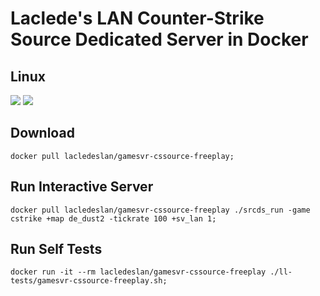 # Laclede's LAN Counter-Strike Source Dedicated Server in Docker

## Linux
[![](https://images.microbadger.com/badges/version/lacledeslan/gamesvr-cssource-freeplay.svg)](https://microbadger.com/images/lacledeslan/gamesvr-cssource-freeplay "Get your own version badge on microbadger.com")
[![](https://images.microbadger.com/badges/image/lacledeslan/gamesvr-cssource-freeplay.svg)](https://microbadger.com/images/lacledeslan/gamesvr-cssource-freeplay "Get your own image badge on microbadger.com")

## Download

```shell
docker pull lacledeslan/gamesvr-cssource-freeplay;
```

## Run Interactive Server

```shell
docker pull lacledeslan/gamesvr-cssource-freeplay ./srcds_run -game cstrike +map de_dust2 -tickrate 100 +sv_lan 1;
```

## Run Self Tests

```shell
docker run -it --rm lacledeslan/gamesvr-cssource-freeplay ./ll-tests/gamesvr-cssource-freeplay.sh;
```
